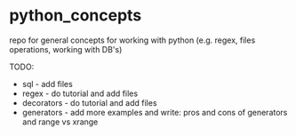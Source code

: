 # python_concepts
repo for general concepts for working with python (e.g. regex, files operations, working with DB's)

TODO:  
* sql - add files
* regex - do tutorial and add files
* decorators - do tutorial and add files
* generators - add more examples and write: pros and cons of generators and range vs xrange

